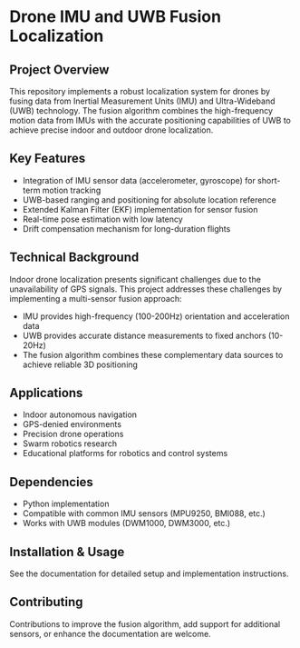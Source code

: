 # Drone IMU and UWB Fusion Localization

## Project Overview
This repository implements a robust localization system for drones by fusing data from Inertial Measurement Units (IMU) and Ultra-Wideband (UWB) technology. The fusion algorithm combines the high-frequency motion data from IMUs with the accurate positioning capabilities of UWB to achieve precise indoor and outdoor drone localization.

## Key Features
- Integration of IMU sensor data (accelerometer, gyroscope) for short-term motion tracking
- UWB-based ranging and positioning for absolute location reference
- Extended Kalman Filter (EKF) implementation for sensor fusion
- Real-time pose estimation with low latency
- Drift compensation mechanism for long-duration flights


## Technical Background
Indoor drone localization presents significant challenges due to the unavailability of GPS signals. This project addresses these challenges by implementing a multi-sensor fusion approach:
- IMU provides high-frequency (100-200Hz) orientation and acceleration data
- UWB provides accurate distance measurements to fixed anchors (10-20Hz)
- The fusion algorithm combines these complementary data sources to achieve reliable 3D positioning

## Applications
- Indoor autonomous navigation
- GPS-denied environments
- Precision drone operations
- Swarm robotics research
- Educational platforms for robotics and control systems

## Dependencies
- Python implementation
- Compatible with common IMU sensors (MPU9250, BMI088, etc.)
- Works with UWB modules (DWM1000, DWM3000, etc.)

## Installation & Usage
See the documentation for detailed setup and implementation instructions.

## Contributing
Contributions to improve the fusion algorithm, add support for additional sensors, or enhance the documentation are welcome.
